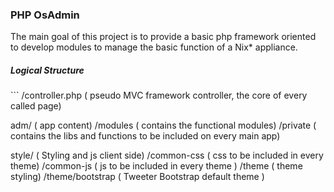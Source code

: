 <h3>PHP OsAdmin</h3>

The main goal of this project is to provide a basic php framework oriented to develop modules to manage the basic function of a  Nix*
 appliance.
 

<h5>Logical Structure</h5>
```
/controller.php ( pseudo MVC framework controller, the core of every called page)

adm/ ( app content)
   /modules  ( contains the functional modules)
   /private  ( contains the libs and functions to be included on every main app)

  
  
  style/ ( Styling and js client side)
   /common-css ( css to be included in every theme)
   /common-js ( js to be included in every theme )
   /theme ( theme styling)
    /theme/bootstrap ( Tweeter Bootstrap default theme )
  
    
```

   
   
